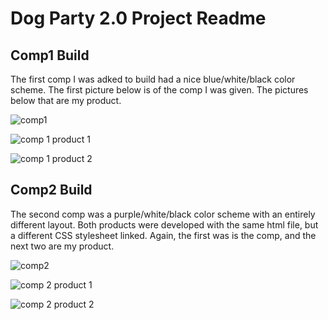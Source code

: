 # Dog Party 2.0 Project Readme

## Comp1 Build
The first comp I was adked to build had a nice blue/white/black color scheme. The first picture below is of the comp I was given. The pictures below that are my product.

![comp1](http://frontend.turing.io/assets/images/projects/zen-garden/zen-garden-01.jpg)

![comp 1 product 1](images/comp1-ss1)

![comp 1 product 2](images/comp1-ss2)

## Comp2 Build
The second comp was a purple/white/black color scheme with an entirely different layout. Both products were developed with the same html file, but a different CSS stylesheet linked. Again, the first was is the comp, and the next two are my product.

![comp2](http://frontend.turing.io/assets/images/projects/zen-garden/zen-garden-02.jpg)

![comp 2 product 1](images/comp2-ss1)

![comp 2 product 2](images/comp2-ss2)